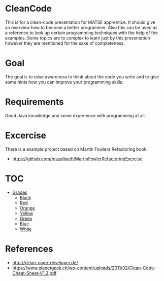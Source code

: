 # CleanCode
This is for a clean-code presentation for MATSE apprentice. It should give an overview how to become a better programmer. Also this can be used as a reference to look up certain programming techniques with the help of the examples. Some topics are to complex to learn just by this presentation however they are mentioned for the sake of completeness.

# Goal
The goal is to raise awareness to think about the code you write and to give some hints how you can improve your programming skills.
 
 # Requirements 
 Good Java knowledge and some experience with programming at all.
 
 # Excercise
 There is a example project based on Martin Fowlers Refactoring book:
 * https://github.com/mszalbach/MartinFowlerRefactoringExercise
 
 # TOC
 * [Grades](grades/Readme.md)
   * [Black](grades/Black.md)
   * [Red](grades/Red.md)
   * [Orange](grades/Orange.md)
   * [Yellow](grades/Yellow.md)
   * [Green](grades/Green.md)
   * [Blue](grades/Blue.md)
   * [White](grades/White.md)

# References
* http://clean-code-developer.de/
* https://www.planetgeek.ch/wp-content/uploads/2011/02/Clean-Code-Cheat-Sheet-V1.3.pdf
